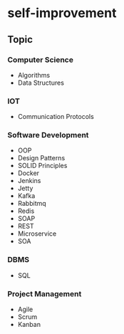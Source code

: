 # self-improvement


## Topic

### Computer Science
- Algorithms
- Data Structures
### IOT
- Communication Protocols
### Software Development
- OOP
- Design Patterns
- SOLID Principles
- Docker
- Jenkins
- Jetty
- Kafka
- Rabbitmq
- Redis
- SOAP
- REST
- Microservice
- SOA
### DBMS
- SQL
### Project Management
- Agile
- Scrum
- Kanban
